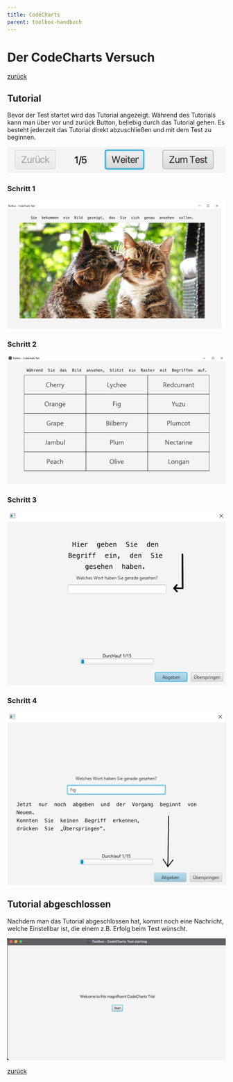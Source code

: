 ```yaml
---
title: CodeCharts
parent: toolbox-handbuch
---
```

# Der CodeCharts Versuch
[zurück](toolbox.md)
## Tutorial
Bevor der Test startet wird das Tutorial angezeigt. Während des Tutorials kann man über vor und zurück Button, beliebig durch das Tutorial gehen. Es besteht jederzeit das Tutorial direkt abzuschließen und mit dem Test zu beginnen.

![ProgressBar-Tutorial](resources/Tutorial-progress.png)

### Schritt 1
![Tutorial-0](resources/Tutorial-CodeCharts/0.png)
### Schritt 2
![Tutorial-1](resources/Tutorial-CodeCharts/1.png)
### Schritt 3
![Tutorial-2](resources/Tutorial-CodeCharts/2.png)
### Schritt 4
![Tutorial-3](resources/Tutorial-CodeCharts/3.png)

## Tutorial abgeschlossen
Nachdem man das Tutorial abgeschlossen hat, kommt noch eine Nachricht, welche Einstellbar ist, die einem z.B. Erfolg beim Test wünscht.

![PreTest-Screen](resources/ToolBox-codecharts-test.png)

[zurück](toolbox.md)